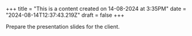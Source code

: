 +++
title = "This is a content created on 14-08-2024 at 3:35PM"
date = "2024-08-14T12:37:43.219Z"
draft = false
+++

  Prepare the presentation slides for the client.
        